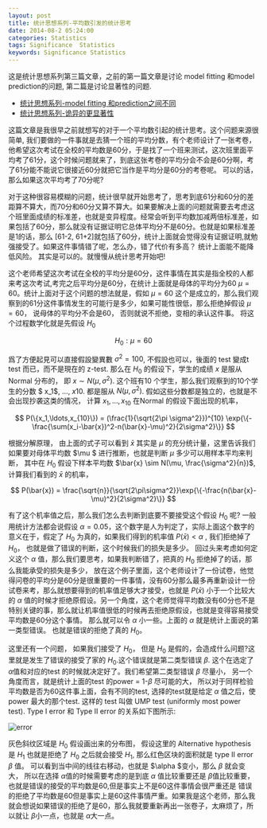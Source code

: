 ```yaml
---
layout: post
title: 统计思想系列-平均数引发的统计思考
date: 2014-08-2 05:24:00
categories: Statistics
tags: Significance  Statistics
keywords: Significance Statistics
---
```


这是统计思想系列第三篇文章，之前的第一篇文章是讨论 model fitting 和model prediction的问题, 第二篇是讨论显著性的问题.

* [统计思想系列-model fitting 和prediction之间不同][fitting]
* [统计思想系列-诡异的更显著性][significance]

这篇文章是我很早之前就想写的对于一个平均数引起的统计思考。这个问题来源很简单, 我们要做的一件事就是去猜一个班的平均分数，有个老师设计了一张考卷，他希望这次考试在全校的平均数是60分，于是找了一个班来测试，这次班里面平均考了61分，这个时候问题就来了，到底这张考卷的平均分会不会是60分啊，考了61分能不能说它很接近60分就把它当作是平均分是60分的考卷呢。 可以的话，那么如果这次平均考了70分呢?

对于这种很容易模糊的问题，统计很早就开始思考了，思考到底61分和60分的差距算不算大，而70分和60分又算不算大。如果要解决上面的问题就需要去考虑这个班里面成绩的标准差，也就是变异程度。经常会听到平均数加减两倍标准差，如果包括了60分，那么就没有证据证明它总体平均分不是60分。也就是如果标准差是1的话，那么 \[61-2, 61+2\]就包括了60分，统计上面就会觉得没有证据证明,就勉强接受了。如果这件事情错了呢，怎么办，错了代价有多高？ 统计上面能不能降低风险。  其实是可以的。就慢慢从统计思考开始吧!

这个老师希望这次考试在全校的平均分是60分，这件事情在其实是指全校的人都来考这次考试,考完之后平均分是60分，在统计上面就是母体的平均分为60 $\mu = 60$。统计上面对于这个问题的想法就是，假如 $\mu = 60$ 这个是成立的，那么我们观察到的61分这件事情发生的可能行是多少，如果可能性很低，那么拒绝掉假设 $\mu = 60$， 说母体的平均分不会是60， 否则就说不拒绝，变相的承认这件事。 将这个过程数学化就是先假设 $H_0$

$$ H_0: \mu =60 $$

爲了方便起見可以直接假設變異數 $\sigma^2 = 100$, 不假設也可以，後面的 test 變成t test 而已，而不是現在的 z-test. 那么在 $H_0$ 的假设下，学生的成绩 $x$ 是服从 Normal 分布的， 即 $x \sim N(\mu, \sigma^2)$. 这个班有10 个学生，那么我们观察到的10个学生的分数 $ x_1$, $\ldots$, $x10.$  都是服从 $N(\mu, \sigma^2)$. 假如这些分数都是独立的，也就是不会出现抄袭这类的情况， 计算 $x_1,\dots, x_{10}$ 在Normal 的假设下面出现的机率， 

$$ P(\{x_1,\ldots,x_{10}\}) = (\frac{1}{\sqrt{2\pi \sigma^2}})^{10} \exp{\{-\frac{\sum(x_i-\bar{x})^2-n(\bar{x}-\mu)^2}{2\sigma^2}\}} $$

根据分解原理， 由上面的式子可以看到 $\bar{x}$ 其实是 $\mu$ 的充分统计量，这里告诉我们如果要对母体平均数 $\mu $ 进行推断，也就是判断 $\mu$ 多少可以用样本平均来判断， 其中在 $H_0$ 假设下样本平均数 $\bar{x} \sim N(\mu, \frac{\sigma^2}{n})$, 计算我们看到的 $\bar{x}$ 的机率，

$$ P(\bar{x}) = \frac{\sqrt{n}}{\sqrt{2\pi\sigma^2}}\exp{\{-\frac{n(\bar{x}-\mu)^2}{2\sigma^2}\}} $$

有了这个机率值之后，那么我们怎么去判断到底要不要接受这个假设 $H_0$ 呢? 一般用统计方法都会说假设 $\alpha= 0.05$，这个数字是人为判定了，实际上面这个数字的意义在于，假定了 $H_0$ 为真的，如果我们得到的机率值 $P(\bar{x}) < \alpha$ , 我们拒绝掉了 $H_0$， 也就是做了错误的判断，这个时候我们的损失是多少。 回过头来考虑如何定义这个 $\alpha$ 值，那么我们要思考，如果我判断错了，把真的 $H_0$ 拒绝掉了的话，那么我能承受的损失是多少， 放在这个例子里面，这个老师设计了一份试卷，他觉得问卷的平均分是60分是很重要的一件事情，没有60分那么最多再重新设计一份试卷来考，那么就想要得到的机率值足够大才接受，也就是 $P(\bar{x})$ 小于一个比较大的 $\alpha$ 值的时候才拒绝原假设。另一个角度，这个老师觉得平均数没有60分也不是特别关键的事，那么就让机率值很低的时候再去拒绝原假设，也就是变得容易接受 平均数是60分这个事情。 那么就可以令 $\alpha$ 小一些。上面的 $\alpha$ 就是统计上面说的第一类型错误。 也就是错误的拒绝了真的 $H_0$。

这里还有一个问题， 如果我们接受了 $H_0$， 但是 $H_0$ 是假的，会造成什么问题?这里就是发生了错误的接受了家的 $H_0$.这个错误就是第二类型错误 $\beta$. 这个在选定了 $\alpha$值和对应的test 的时候就决定好了。我们希望第二类型错误 $\beta$ 尽量小， 另一个角度而言，就是统计上面的test 的power = 1-$\beta$ 尽可能的大， 所以对于同样检验平均数是否为60这件事上面，会有不同的test, 选择的test就是给定 $\alpha$ 值之后，使 power 最大的那个test. 这样的 test 叫做 UMP test (uniformly most power test). Type I error 和 Type II error 的关系如下图所示:

 ![error][]

 灰色斜纹区域是 $H_0$ 假设画出来的分布图， 假设这里的 Alternative hypothesis 是 $H_1$ 也就是拒绝了 $H_0$ 之后就会接受 $H_1$, 那么红色区块的面积就是 type II error $\beta$ 值。 可以看到当中间的线往右移动，也就是 $\alpha $变小，那么 $\beta$ 就会变大， 所以在选择 $\alpha$值的时候需要考虑的是到底 $\alpha$ 值比较重要还是 $\beta$值比较重要，也就是错误的接受的平均数是60,但是事实上不是60这件事情会很严重还是 错误的拒绝了平均数是60但是事实上是60这件事情严重。如果我是这个老师，那么我就会想说如果错误的拒绝了是60，那么我就要重新再出一张卷子，太麻烦了，所以就让 $\beta$小一点，也就是 $\alpha$大一点。

[fitting]: http://blog.xjchen.net/stat/statistics/2014/07/28/fitting-prediction/
[significance]: http://blog.xjchen.net/stat/statistics/2014/07/28/significance/
[error]: {{BASE_PATH}}/images/Statistical_thought/error.png
